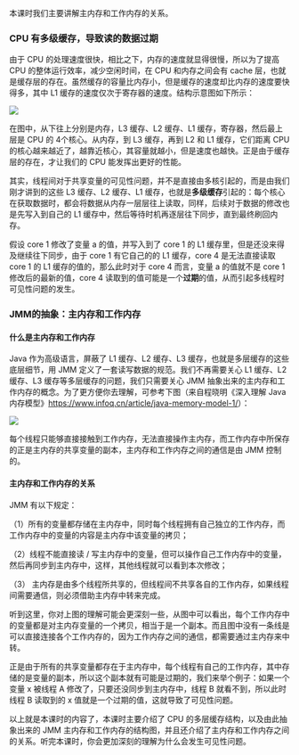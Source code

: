 本课时我们主要讲解主内存和工作内存的关系。

### CPU 有多级缓存，导致读的数据过期

由于 CPU 的处理速度很快，相比之下，内存的速度就显得很慢，所以为了提高 CPU 的整体运行效率，减少空闲时间，在 CPU 和内存之间会有 cache 层，也就是缓存层的存在。虽然缓存的容量比内存小，但是缓存的速度却比内存的速度要快得多，其中 L1 缓存的速度仅次于寄存器的速度。结构示意图如下所示：

![](https://s0.lgstatic.com/i/image3/M01/7A/05/Cgq2xl54fTKALhevAAB_l3axT_o532.png)

在图中，从下往上分别是内存，L3 缓存、L2 缓存、L1 缓存，寄存器，然后最上层是 CPU 的 4个核心。从内存，到 L3 缓存，再到 L2 和 L1 缓存，它们距离 CPU 的核心越来越近了，越靠近核心，其容量就越小，但是速度也越快。正是由于缓存层的存在，才让我们的 CPU 能发挥出更好的性能。

其实，线程间对于共享变量的可见性问题，并不是直接由多核引起的，而是由我们刚才讲到的这些 L3 缓存、L2 缓存、L1 缓存，也就是**多级缓存**引起的：每个核心在获取数据时，都会将数据从内存一层层往上读取，同样，后续对于数据的修改也是先写入到自己的 L1 缓存中，然后等待时机再逐层往下同步，直到最终刷回内存。

假设 core 1 修改了变量 a 的值，并写入到了 core 1 的 L1 缓存里，但是还没来得及继续往下同步，由于 core 1 有它自己的的 L1 缓存，core 4 是无法直接读取 core 1 的 L1 缓存的值的，那么此时对于 core 4 而言，变量 a 的值就不是 core 1 修改后的最新的值，core 4 读取到的值可能是一个**过期**的值，从而引起多线程时可见性问题的发生。

### JMM的抽象：主内存和工作内存

#### 什么是主内存和工作内存

Java 作为高级语言，屏蔽了 L1 缓存、L2 缓存、L3 缓存，也就是多层缓存的这些底层细节，用 JMM 定义了一套读写数据的规范。我们不再需要关心 L1 缓存、L2 缓存、L3 缓存等多层缓存的问题，我们只需要关心 JMM 抽象出来的主内存和工作内存的概念。为了更方便你去理解，可参考下图（来自程晓明《深入理解 Java 内存模型》<https://www.infoq.cn/article/java-memory-model-1/>）：

![](https://s0.lgstatic.com/i/image3/M01/00/EF/Ciqah154fUGAS19LAAGap07f1AU762.png)

每个线程只能够直接接触到工作内存，无法直接操作主内存，而工作内存中所保存的正是主内存的共享变量的副本，主内存和工作内存之间的通信是由 JMM 控制的。

#### 主内存和工作内存的关系

JMM 有以下规定：

（1）所有的变量都存储在主内存中，同时每个线程拥有自己独立的工作内存，而工作内存中的变量的内容是主内存中该变量的拷贝；

（2）线程不能直接读 / 写主内存中的变量，但可以操作自己工作内存中的变量，然后再同步到主内存中，这样，其他线程就可以看到本次修改；

（3） 主内存是由多个线程所共享的，但线程间不共享各自的工作内存，如果线程间需要通信，则必须借助主内存中转来完成。

听到这里，你对上图的理解可能会更深刻一些，从图中可以看出，每个工作内存中的变量都是对主内存变量的一个拷贝，相当于是一个副本。而且图中没有一条线是可以直接连接各个工作内存的，因为工作内存之间的通信，都需要通过主内存来中转。

正是由于所有的共享变量都存在于主内存中，每个线程有自己的工作内存，其中存储的是变量的副本，所以这个副本就有可能是过期的，我们来举个例子：如果一个变量 x 被线程 A 修改了，只要还没同步到主内存中，线程 B 就看不到，所以此时线程 B 读取到的 x 值就是一个过期的值，这就导致了可见性问题。

以上就是本课时的内容了，本课时主要介绍了 CPU 的多层缓存结构，以及由此抽象出来的 JMM 主内存和工作内存的结构图，并且还介绍了主内存和工作内存之间的关系。听完本课时，你会更加深刻的理解为什么会发生可见性问题。

